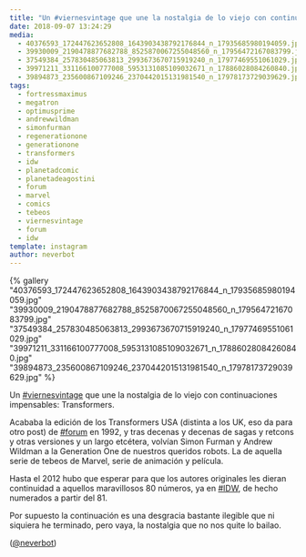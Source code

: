 ```yaml
---
title: "Un #viernesvintage que une la nostalgia de lo viejo con continuaciones impensables: Transformers"
date: 2018-09-07 13:24:29
media: 
  - 40376593_172447623652808_1643903438792176844_n_17935685980194059.jpg
  - 39930009_2190478877682788_8525870067255048560_n_17956472167083799.jpg
  - 37549384_257830485063813_2993673670715919240_n_17977469551061029.jpg
  - 39971211_331166100777008_5953131085109032671_n_17886028084260840.jpg
  - 39894873_235600867109246_2370442015131981540_n_17978173729039629.jpg
tags: 
  - fortressmaximus
  - megatron
  - optimusprime
  - andrewwildman
  - simonfurman
  - regenerationone
  - generationone
  - transformers
  - idw
  - planetadcomic
  - planetadeagostini
  - forum
  - marvel
  - comics
  - tebeos
  - viernesvintage
  - forum
  - idw
template: instagram
author: neverbot
---
```


{% gallery "40376593_172447623652808_1643903438792176844_n_17935685980194059.jpg" "39930009_2190478877682788_8525870067255048560_n_17956472167083799.jpg" "37549384_257830485063813_2993673670715919240_n_17977469551061029.jpg" "39971211_331166100777008_5953131085109032671_n_17886028084260840.jpg" "39894873_235600867109246_2370442015131981540_n_17978173729039629.jpg" %}

Un [#viernesvintage](/tags/viernesvintage) que une la nostalgia de lo viejo con continuaciones impensables: Transformers.

Acababa la edición de los Transformers USA (distinta a los UK, eso da para otro post) de [#forum](/tags/forum) en 1992, y tras decenas y decenas de sagas y retcons y otras versiones y un largo etcétera, volvían Simon Furman y Andrew Wildman a la Generation One de nuestros queridos robots. La de aquella serie de tebeos de Marvel, serie de animación y película.

Hasta el 2012 hubo que esperar para que los autores originales les dieran continuidad a aquellos maravillosos 80 números, ya en [#IDW](/tags/idw), de hecho numerados a partir del 81.

Por supuesto la continuación es una desgracia bastante ilegible que ni siquiera he terminado, pero vaya, la nostalgia que no nos quite lo bailao.

([@neverbot](https://instagram.com/neverbot))

